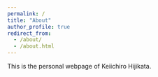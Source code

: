 ```yaml
---
permalink: /
title: "About"
author_profile: true
redirect_from: 
  - /about/
  - /about.html
---
```


This is the personal webpage of Keiichiro Hijikata.















